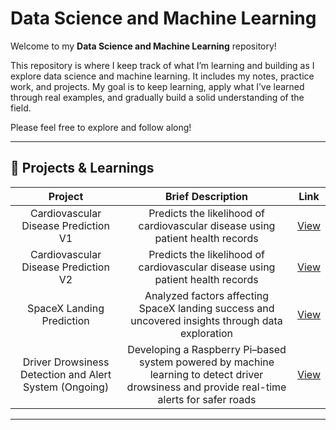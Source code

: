 # Data Science and Machine Learning

Welcome to my **Data Science and Machine Learning** repository!

This repository is where I keep track of what I’m learning and building as I explore data science and machine learning. It includes my notes, practice work, and projects. My goal is to keep learning, apply what I’ve learned through real examples, and gradually build a solid understanding of the field.

Please feel free to explore and follow along!

---

## 📂 Projects & Learnings

|           Project           | Brief Description |   Link   |
|:---------------------------:|:-------------------:|:--------:|
| Cardiovascular Disease Prediction V1 | Predicts the likelihood of cardiovascular disease using patient health records | [View](https://github.com/chuanzhen-tan/data-science-and-machine-learning/tree/main/Cardiovascular%20Disease%20Prediction%20V1) |
| Cardiovascular Disease Prediction V2 | Predicts the likelihood of cardiovascular disease using patient health records | [View](https://github.com/chuanzhen-tan/data-science-and-machine-learning/tree/main/Cardiovascular%20Disease%20Prediction) |
| SpaceX Landing Prediction | Analyzed factors affecting SpaceX landing success and uncovered insights through data exploration | [View](https://github.com/chuanzhen-tan/data-science-and-machine-learning/tree/main/IBM%20Data%20Science) |
| Driver Drowsiness Detection and Alert System (Ongoing) | Developing a Raspberry Pi–based system powered by machine learning to detect driver drowsiness and provide real-time alerts for safer roads | [View](https://github.com/chuanzhen-tan/data-science-and-machine-learning/tree/main/Driver%20Drowsiness%20Detection%20and%20Alert%20System) |

---
